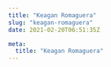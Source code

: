 ```yaml
---
title: "Keagan Romaguera"
slug: "keagan-romaguera"
date: 2021-02-20T06:51:35Z

meta:
  title: "Keagan Romaguera"
---
```


